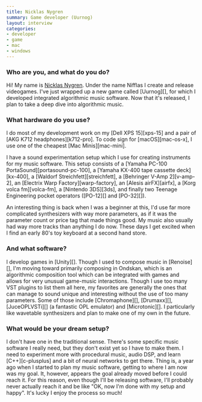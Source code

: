 ```yaml
---
title: Nicklas Nygren
summary: Game developer (Uurnog)
layout: interview
categories:
- developer
- game
- mac
- windows
---
```


### Who are you, and what do you do?

Hi! My name is [Nicklas Nygren](http://nifflas.ni2.se/ "Nicklas' website."). Under the name Nifflas I create and release videogames. I've just wrapped up a new game called [Uurnog][], for which I developed integrated algorithmic music software. Now that it's released, I plan to take a deep dive into algorithmic music.

### What hardware do you use?

I do most of my development work on my [Dell XPS 15][xps-15] and a pair of [AKG K712 headphones][k712-pro]. To code sign for [macOS][mac-os-x], I use one of the cheapest [Mac Minis][mac-mini].

I have a sound experimentation setup which I use for creating instruments for my music software. This setup consists of a [Yamaha PC-100 PortaSound][portasound-pc-100], a [Yamaha KX-400 tape cassette deck][kx-400], a [Waldorf Streichfett][streichfett], a [Behringer V-Amp 2][v-amp-2], an [Electrix Warp Factory][warp-factory], an [Alesis airFX][airfx], a [Korg volca fm][volca-fm], a [Nintendo 3DS][3ds], and finally two Teenage Engineering pocket operators ([PO-12][] and [PO-32][]).

An interesting thing is back when I was a beginner at this, I'd use far more complicated synthesizers with way more parameters, as if it was the parameter count or price tag that made things good. My music also usually had way more tracks than anything I do now. These days I get excited when I find an early 80's toy keyboard at a second hand store.

### And what software?

I develop games in [Unity][]. Though I used to compose music in [Renoise][], I'm moving toward primarily composing in Ondskan, which is an algorithmic composition tool which can be integrated with games and allows for very unusual game-music interactions. Though I use too many VST plugins to list them all here, my favorites are generally the ones that can manage to sound unique and interesting without the use of too many parameters. Some of those include [Chromaphone][], [Drumaxx][], [JuceOPLVSTi][] (a fantastic OPL emulator) and [Microtonic][]. I particularly like wavetable synthesizers and plan to make one of my own in the future.

### What would be your dream setup?

I don't have one in the traditional sense. There's some specific music software I really need, but they don't exist yet so I have to make them. I need to experiment more with procedural music, audio DSP, and learn [C++][c-plusplus] and a bit of neural networks to get there. Thing is, a year ago when I started to plan my music software, getting to where I am now was my goal. It, however, appears the goal already moved before I could reach it. For this reason, even though I'll be releasing software, I'll probably never actually reach it and be like "OK, now I'm done with my setup and happy". It's lucky I enjoy the process so much!